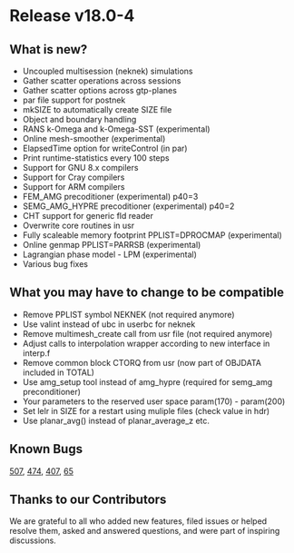 # Release v18.0-4

## What is new? 

* Uncoupled multisession (neknek) simulations
* Gather scatter operations across sessions
* Gather scatter options across gtp-planes
* par file support for postnek
* mkSIZE to automatically create SIZE file
* Object and boundary handling
* RANS k-Omega and k-Omega-SST (experimental) 
* Online mesh-smoother (experimental)
* ElapsedTime option for writeControl (in par)
* Print runtime-statistics every 100 steps
* Support for GNU 8.x compilers
* Support for Cray compilers
* Support for ARM compilers
* FEM_AMG precoditioner (experimental) p40=3
* SEMG_AMG_HYPRE precoditioner (experimental) p40=2
* CHT support for generic fld reader
* Overwrite core routines in usr
* Fully scaleable memory footprint PPLIST=DPROCMAP (experimental)
* Online genmap PPLIST=PARRSB (experimental) 
* Lagrangian phase model - LPM (experimental)
* Various bug fixes

## What you may have to change to be compatible 

* Remove PPLIST symbol NEKNEK (not required anymore)
* Use valint instead of ubc in userbc for neknek
* Remove multimesh_create call from usr file (not required anymore)
* Adjust calls to interpolation wrapper according to new interface in interp.f
* Remove common block CTORQ from usr (now part of OBJDATA included in TOTAL)
* Use amg_setup tool instead of amg_hypre (required for semg_amg preconditioner) 
* Your parameters to the reserved user space param(170) - param(200) 
* Set lelr in SIZE for a restart using muliple files (check value in hdr) 
* Use planar_avg() instead of planar_average_z etc. 

## Known Bugs 

[507](https://github.com/Nek5000/Nek5000/issues/507),
[474](https://github.com/Nek5000/Nek5000/issues/474),
[407](https://github.com/Nek5000/Nek5000/issues/407),
[65](https://github.com/Nek5000/Nek5000/issues/65)

## Thanks to our Contributors

We are grateful to all who added new features, filed issues or helped resolve them, asked and answered questions, and were part of inspiring discussions.
